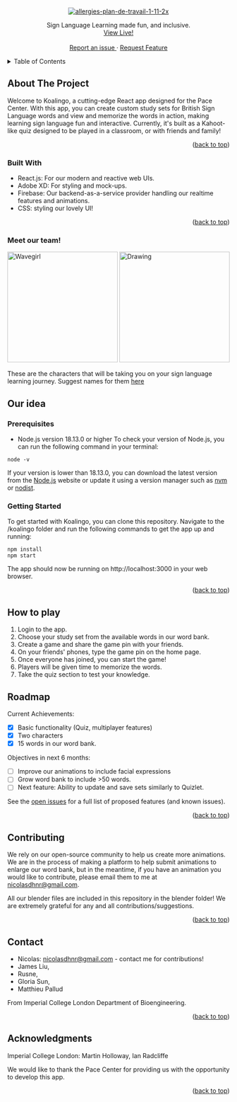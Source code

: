 <!-- Improved compatibility of back to top link: See: https://github.com/othneildrew/Best-README-Template/pull/73 -->
<a name="readme-top"></a>
<!--
*** Thanks for checking out the Best-README-Template. If you have a suggestion
*** that would make this better, please fork the repo and create a pull request
*** or simply open an issue with the tag "enhancement".
*** Don't forget to give the project a star!
*** Thanks again! Now go create something AMAZING! :D
-->




<!-- PROJECT LOGO -->
<br />
<div align="center">
<a href="https://ibb.co/BKk9WK7"><img src="https://i.ibb.co/CsLfCsX/allergies-plan-de-travail-1-11-2x.png" alt="allergies-plan-de-travail-1-11-2x" border="0"></a>



  <p align="center">
    Sign Language Learning made fun, and inclusive.
    <br />
   <a href="https://koalingo-dc436.web.app/">View Live! </strong></a>
    <br />
    <br />
    <a href="https://github.com/nicolasdhnr/Koalingo/issues">Report an issue </a>
    ·
    <a href="https://github.com/nicolasdhnr/Koalingo/issues">Request Feature</a>
  </p>
</div>



<!-- TABLE OF CONTENTS -->
<details>
  <summary>Table of Contents</summary>
  <ol>
    <li>
      <a href="#about-the-project">About The Project</a>
      <ul>
        <li><a href="#built-with">Built With</a></li>
      </ul>
    </li>
    <li>
      <a href="#getting-started">Getting Started</a>
      <ul>
        <li><a href="#prerequisites">Prerequisites</a></li>
        <li><a href="#installation">Installation</a></li>
      </ul>
    </li>
    <li><a href="#usage">Usage</a></li>
    <li><a href="#roadmap">Roadmap</a></li>
    <li><a href="#contributing">Contributing</a></li>
    <li><a href="#license">License</a></li>
    <li><a href="#contact">Contact</a></li>
    <li><a href="#acknowledgments">Acknowledgments</a></li>
  </ol>
</details>



<!-- ABOUT THE PROJECT -->
## About The Project

Welcome to Koalingo, a cutting-edge React app designed for the Pace Center. With this app, you can create custom study sets for British Sign Language words and view and memorize the words in action, making learning sign language fun and interactive. Currently, it's built as a Kahoot-like quiz designed to be played in a classroom, or with friends and family!

<p align="right">(<a href="#readme-top">back to top</a>)</p>



### Built With
- React.js: For our modern and reactive web UIs.
- Adobe XD: For styling and mock-ups.
- Firebase: Our backend-as-a-service provider handling our realtime features and animations.
- CSS: styling our lovely UI!

<p align="right">(<a href="#readme-top">back to top</a>)</p>

### Meet our team! 
<div float="center">
<img src="https://firebasestorage.googleapis.com/v0/b/koalingo-dc436.appspot.com/o/initial-wave-girl.gif?alt=media&token=f9a02670-c2fa-423b-877f-429c81f29f9d" alt="Wavegirl" style="width: 250px;"/>
<img src="https://firebasestorage.googleapis.com/v0/b/koalingo-dc436.appspot.com/o/initial-wave-boy.gif?alt=media&token=f87acbde-d8c5-4bad-8b8c-06564f39a0dc" alt="Drawing" style="width: 250px;"/>
</div>

These are the characters that will be taking you on your sign language learning journey. Suggest names for them [here](https://github.com/nicolasdhnr/Koalingo/issues) 

<!-- GETTING STARTED -->
## Our idea




### Prerequisites
- Node.js version 18.13.0 or higher
To check your version of Node.js, you can run the following command in your terminal:

```
node -v
```
If your version is lower than 18.13.0, you can download the latest version from the [Node.js](https://nodejs.org/en/) website or update it using a version manager such as [nvm](https://github.com/nvm-sh/nvm) or [nodist](https://github.com/nullivex/nodist).

### Getting Started
To get started with Koalingo, you can clone this repository. Navigate to the /koalingo folder and run the following commands to get the app up and running:

```
npm install
npm start
```

The app should now be running on http://localhost:3000 in your web browser.

<p align="right">(<a href="#readme-top">back to top</a>)</p>


## How to play
1. Login to the app.
2. Choose your study set from the available words in our word bank.
3. Create a game and share the game pin with your friends.
4. On your friends' phones, type the game pin on the home page.
5. Once everyone has joined, you can start the game!
6. Players will be given time to memorize the words.
7. Take the quiz section to test your knowledge.


<!-- ROADMAP -->
## Roadmap

Current Achievements:
- [x] Basic functionality (Quiz, multiplayer features)
- [x] Two characters
- [x] 15 words in our word bank. 

Objectives in  next 6 months: 
- [ ] Improve our animations to include facial expressions
- [ ] Grow word bank to include >50 words.
- [ ] Next feature: Ability to update and save sets similarly to Quizlet.

See the [open issues](https://github.com/nicolasdhnr/Koalingo/issues) for a full list of proposed features (and known issues).

<p align="right">(<a href="#readme-top">back to top</a>)</p>

## Contributing
We rely on our open-source community to help us create more animations. We are in the process of making a platform to help submit animations to enlarge our word bank, but in the meantime, if you have an animation you would like to contribute, please email them to me at nicolasdhnr@gmail.com. 

All our blender files are included in this repository in the blender folder! We are extremely grateful for any and all contributions/suggestions.

<p align="right">(<a href="#readme-top">back to top</a>)</p>

<!-- CONTACT -->
## Contact

- Nicolas: nicolasdhnr@gmail.com - contact me for contributions!
- James Liu, 
- Rusne, 
- Gloria Sun, 
- Matthieu Pallud

From Imperial College London Department of Bioengineering.

<p align="right">(<a href="#readme-top">back to top</a>)</p>



<!-- ACKNOWLEDGMENTS -->
## Acknowledgments

Imperial College London: Martin Holloway, Ian Radcliffe
<br />

We would like to thank the Pace Center for providing us with the opportunity to develop this app.

<p align="right">(<a href="#readme-top">back to top</a>)</p>

